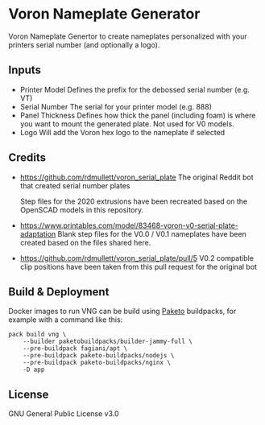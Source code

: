 # Voron Nameplate Generator

Voron Nameplate Genertor to create nameplates personalized with your printers
serial number (and optionally a logo).

## Inputs

- Printer Model
  Defines the prefix for the debossed serial number (e.g. VT)
- Serial Number
  The serial for your printer model (e.g. 888)
- Panel Thickness
  Defines how thick the panel (including foam) is where you want to mount
  the generated plate. Not used for V0 models.
- Logo
  Will add the Voron hex logo to the nameplate if selected

## Credits

- https://github.com/rdmullett/voron_serial_plate
  The original Reddit bot that created serial number plates

  Step files for the 2020 extrusions have been recreated based on
  the OpenSCAD models in this repository.
- https://www.printables.com/model/83468-voron-v0-serial-plate-adaptation
  Blank step files for the V0.0 / V0.1 nameplates have been created based
  on the files shared here.
- https://github.com/rdmullett/voron_serial_plate/pull/5
  V0.2 compatible clip positions have been taken from this pull request for
  the original bot

## Build & Deployment

Docker images to run VNG can be build using [Paketo](https://paketo.io/) buildpacks,
for example with a command like this:

```
pack build vng \
    --builder paketobuildpacks/builder-jammy-full \
    --pre-buildpack fagiani/apt \
    --pre-buildpack paketo-buildpacks/nodejs \
    --pre-buildpack paketo-buildpacks/nginx \
    -D app
```

## License

GNU General Public License v3.0
